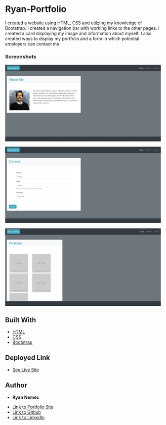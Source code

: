 # Ryan-Portfolio

I created a website using HTML, CSS and utilzing my knowledge of Bootstrap. I created a navigation bar with working links to the other pages. I created a card displaying my image and information about myself. I also created ways to display my portfolio and a form in which potential employers can contact me. 

### Screenshots

![About_Me](Assets/Aboutme.PNG)

![Contact](Assets/contacts.PNG)

![Portfolio](Assets/Portfolio-picture.PNG)

## Built With

* [HTML](https://developer.mozilla.org/en-US/docs/Web/HTML)
* [CSS](https://developer.mozilla.org/en-US/docs/Web/CSS)
* [Bootstrap](https://getbootstrap.com/)

## Deployed Link

* [See Live Site](https://perfectoment.github.io/Ryan-Portfolio/index.html)


## Author

* **Ryan Nemec** 

- [Link to Portfolio Site](https://perfectoment.github.io/Ryan-Portfolio/index.html)
- [Link to Github](https://github.com/perfectoment)
- [Link to LinkedIn](https://www.linkedin.com/in/ryan-nemec-5a6b3a66/)